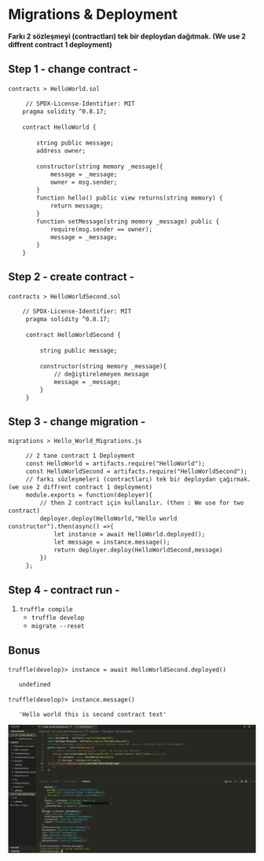 # Migrations & Deployment
**Farkı 2 sözleşmeyi (contractları) tek bir deploydan dağıtmak. (We use 2 diffrent contract 1 deployment)**
## Step 1 - change contract -
`contracts > HelloWorld.sol` <br/>

``` solidity
     // SPDX-License-Identifier: MIT
    pragma solidity ^0.8.17;

    contract HelloWorld {

        string public message;
        address owner;

        constructor(string memory _message){
            message = _message;
            owner = msg.sender;
        }
        function hello() public view returns(string memory) {
            return message;
        }
        function setMessage(string memory _message) public {
            require(msg.sender == owner);
            message = _message;
        }
    }
  ```

## Step 2 - create contract -
 `contracts > HelloWorldSecond.sol` <br/>
 
 ``` solidity
     // SPDX-License-Identifier: MIT
      pragma solidity ^0.8.17;
      
      contract HelloWorldSecond {

          string public message;

          constructor(string memory _message){
              // değiştirelemeyen message
              message = _message;
          }
      }
  ```
  
## Step 3 - change migration -

`migrations > Hello_World_Migrations.js` <br/>

``` solidity
     // 2 tane contract 1 Deployment
     const HelloWorld = artifacts.require("HelloWorld");
     const HelloWorldSecond = artifacts.require("HelloWorldSecond");
     // farkı sözleşmeleri (contractları) tek bir deploydan çağırmak. (we use 2 diffrent contract 1 deployment)
     module.exports = function(deployer){
         // then 2 contract için kullanılır. (then : We use for two contract)
         deployer.deploy(HelloWorld,"Hello world constructor").then(async() =>{
             let instance = await HelloWorld.deployed();
             let message = instance.message();
             return deployer.deploy(HelloWorldSecond,message)
         })
     };
  ```
  
## Step 4 - contract run -
1. `truffle compile`
   - `truffle develop`
   - `migrate --reset`
   

## Bonus 
`truffle(develop)> instance = await HelloWorldSecond.deployed()`
``` solidity
   undefined
```
`truffle(develop)> instance.message()`
``` solidity
   'Hello world this is second contract text'
```

![This is an image](https://github.com/Memo-Lee/Truffle-Web3/blob/main/2.Migrations%20%26%20Deployment/img/Migrations%26Deploy.png)

